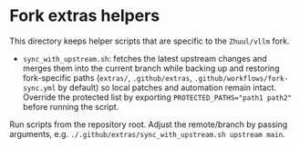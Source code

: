 # Fork extras helpers

This directory keeps helper scripts that are specific to the `Zhuul/vllm` fork.

- `sync_with_upstream.sh`: fetches the latest upstream changes and merges them
  into the current branch while backing up and restoring fork-specific paths
  (`extras/`, `.github/extras`, `.github/workflows/fork-sync.yml` by default)
  so local patches and automation remain intact. Override the protected list by
  exporting `PROTECTED_PATHS="path1 path2"` before running the script.

Run scripts from the repository root. Adjust the remote/branch by passing
arguments, e.g. `./.github/extras/sync_with_upstream.sh upstream main`.
